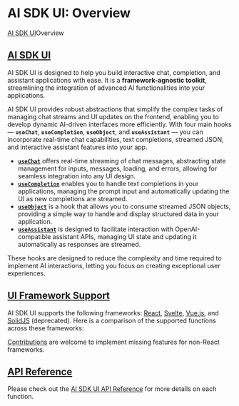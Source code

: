 # AI SDK UI: Overview
[AI SDK UI](https://ai-sdk.dev/docs/ai-sdk-ui)Overview

[AI SDK UI](#ai-sdk-ui)
-----------------------

AI SDK UI is designed to help you build interactive chat, completion, and assistant applications with ease. It is a **framework-agnostic toolkit**, streamlining the integration of advanced AI functionalities into your applications.

AI SDK UI provides robust abstractions that simplify the complex tasks of managing chat streams and UI updates on the frontend, enabling you to develop dynamic AI-driven interfaces more efficiently. With four main hooks — **`useChat`**, **`useCompletion`**, **`useObject`**, and **`useAssistant`** — you can incorporate real-time chat capabilities, text completions, streamed JSON, and interactive assistant features into your app.

*   **[`useChat`](https://ai-sdk.dev/docs/ai-sdk-ui/chatbot)** offers real-time streaming of chat messages, abstracting state management for inputs, messages, loading, and errors, allowing for seamless integration into any UI design.
*   **[`useCompletion`](https://ai-sdk.dev/docs/ai-sdk-ui/completion)** enables you to handle text completions in your applications, managing the prompt input and automatically updating the UI as new completions are streamed.
*   **[`useObject`](https://ai-sdk.dev/docs/ai-sdk-ui/object-generation)** is a hook that allows you to consume streamed JSON objects, providing a simple way to handle and display structured data in your application.
*   **[`useAssistant`](https://ai-sdk.dev/docs/ai-sdk-ui/openai-assistants)** is designed to facilitate interaction with OpenAI-compatible assistant APIs, managing UI state and updating it automatically as responses are streamed.

These hooks are designed to reduce the complexity and time required to implement AI interactions, letting you focus on creating exceptional user experiences.

[UI Framework Support](#ui-framework-support)
---------------------------------------------

AI SDK UI supports the following frameworks: [React](https://react.dev/), [Svelte](https://svelte.dev/), [Vue.js](https://vuejs.org/), and [SolidJS](https://www.solidjs.com/) (deprecated). Here is a comparison of the supported functions across these frameworks:

[Contributions](https://github.com/vercel/ai/blob/main/CONTRIBUTING.md) are welcome to implement missing features for non-React frameworks.

[API Reference](#api-reference)
-------------------------------

Please check out the [AI SDK UI API Reference](https://ai-sdk.dev/docs/reference/ai-sdk-ui) for more details on each function.